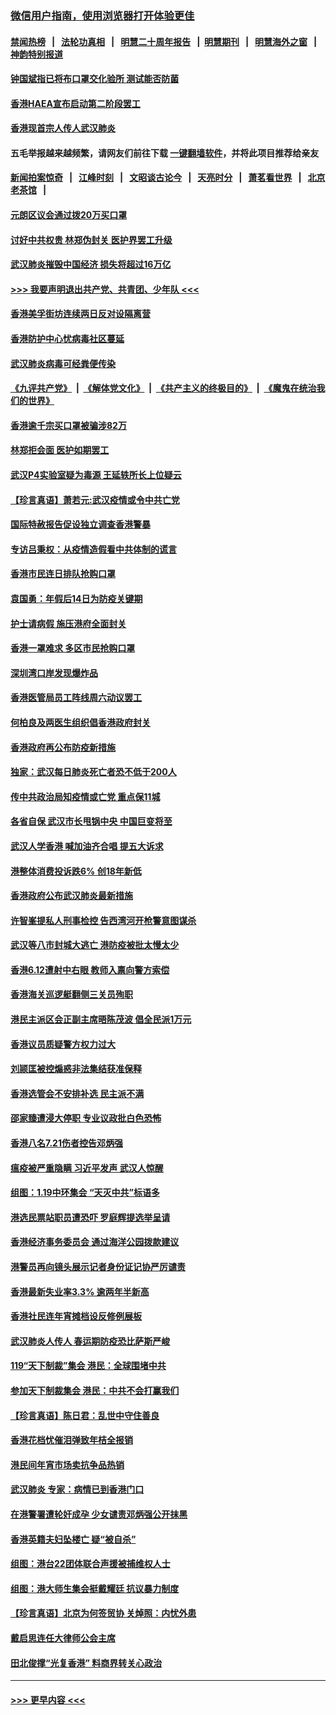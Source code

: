 ### [微信用户指南，使用浏览器打开体验更佳](https://github.com/gfw-breaker/banned-news1/blob/master/indexes/wechat-guide.md?t=0)
#### [禁闻热榜](热点新闻.md?t=0)  &nbsp;&nbsp;|&nbsp;&nbsp; [法轮功真相](https://github.com/gfw-breaker/truth/blob/master/README.md?t=0) &nbsp;&nbsp;|&nbsp;&nbsp; [明慧二十周年报告](https://github.com/gfw-breaker/mh-reports/blob/master/README.md?t=0) &nbsp;&nbsp;|&nbsp;&nbsp;[明慧期刊](https://github.com/gfw-breaker/mh-qikan) &nbsp;&nbsp;|&nbsp;&nbsp; [明慧海外之窗](https://github.com/gfw-breaker/mh-news/blob/master/README.md?t=0) &nbsp;&nbsp;|&nbsp;&nbsp; [神韵特别报道](https://github.com/gfw-breaker/mh-news/blob/master/shenyun.md?t=0)
#### [钟国斌指已将布口罩交化验所 测试能否防菌](../pages/nsc415/n11842783.md?t=02050322) 
#### [香港HAEA宣布启动第二阶段罢工](../pages/nsc415/n11842723.md?t=02050322) 
#### [香港现首宗人传人武汉肺炎](../pages/nsc415/n11842766.md?t=02050322) 
#### 五毛举报越来越频繁，请网友们前往下载 [一键翻墙软件](https://github.com/gfw-breaker/ssr-accounts)，并将此项目推荐给亲友
#### [新闻拍案惊奇](https://github.com/gfw-breaker/banned-news1/blob/master/pages/link4.md) &nbsp;&nbsp;|&nbsp;&nbsp; [江峰时刻](https://github.com/gfw-breaker/banned-news1/blob/master/pages/link4.md) &nbsp;&nbsp;|&nbsp;&nbsp; [文昭谈古论今](https://github.com/gfw-breaker/banned-news1/blob/master/pages/link4.md) &nbsp;&nbsp;|&nbsp;&nbsp; [天亮时分](https://github.com/gfw-breaker/banned-news1/blob/master/pages/link4.md) &nbsp;&nbsp;|&nbsp;&nbsp; [萧茗看世界](https://github.com/gfw-breaker/banned-news1/blob/master/pages/link4.md) &nbsp;&nbsp;|&nbsp;&nbsp; [北京老茶馆](https://github.com/gfw-breaker/banned-news1/blob/master/pages/link4.md) &nbsp;&nbsp;|&nbsp;&nbsp; 
#### [元朗区议会通过拨20万买口罩](../pages/nsc415/n11842754.md?t=02050322) 
#### [讨好中共权贵 林郑伪封关 医护界罢工升级](../pages/nsc415/n11842359.md?t=02050322) 
#### [武汉肺炎摧毁中国经济 损失将超过16万亿](../pages/nsc415/n11839723.md?t=02050322) 
#### [>>> 我要声明退出共产党、共青团、少年队 <<<](https://github.com/begood0513/goodnews/blob/master/quit/letter.md) 
#### [香港美孚街坊连续两日反对设隔离营](../pages/nsc415/n11839962.md?t=02050322) 
#### [香港防护中心忧病毒社区蔓延](../pages/nsc415/n11839933.md?t=02050322) 
#### [武汉肺炎病毒可经粪便传染](../pages/nsc415/n11839939.md?t=02050322) 
#### [《九评共产党》](https://github.com/begood0513/9ping.md/blob/master/README.md) &nbsp;|&nbsp; [《解体党文化》](../../../../jtdwh.md/blob/master/README.md)  &nbsp;|&nbsp; [《共产主义的终极目的》](../../../../gczydzjmd.md/blob/master/README.md) &nbsp;|&nbsp; [《魔鬼在统治我们的世界》](../../../../mgztzwmdsj.md/blob/master/README.md) 
#### [香港逾千宗买口罩被骗涉82万](../pages/nsc415/n11839914.md?t=02050322) 
#### [林郑拒会面 医护如期罢工](../pages/nsc415/n11839892.md?t=02050322) 
#### [武汉P4实验室疑为毒源 王延轶所长上位疑云](../pages/nsc415/n11835543.md?t=02050322) 
#### [【珍言真语】萧若元:武汉疫情或令中共亡党](../pages/nsc415/n11829394.md?t=02050322) 
#### [国际特赦报告促设独立调查香港警暴](../pages/nsc415/n11833845.md?t=02050322) 
#### [专访吕秉权：从疫情造假看中共体制的谎言](../pages/nsc415/n11833813.md?t=02050322) 
#### [香港市民连日排队抢购口罩](../pages/nsc415/n11833794.md?t=02050322) 
#### [袁国勇：年假后14日为防疫关键期](../pages/nsc415/n11831088.md?t=02050322) 
#### [护士请病假 施压港府全面封关](../pages/nsc415/n11831030.md?t=02050322) 
#### [香港一罩难求 多区市民抢购口罩](../pages/nsc415/n11831002.md?t=02050322) 
#### [深圳湾口岸发现爆炸品](../pages/nsc415/n11828802.md?t=02050322) 
#### [香港医管局员工阵线周六动议罢工](../pages/nsc415/n11828762.md?t=02050322) 
#### [何柏良及两医生组织倡香港政府封关](../pages/nsc415/n11828749.md?t=02050322) 
#### [香港政府再公布防疫新措施](../pages/nsc415/n11828716.md?t=02050322) 
#### [独家：武汉每日肺炎死亡者恐不低于200人](../pages/nsc415/n11828240.md?t=02050322) 
#### [传中共政治局知疫情或亡党 重点保11城](../pages/nsc415/n11828145.md?t=02050322) 
#### [各省自保 武汉市长甩锅中央 中国巨变将至](../pages/nsc415/n11828021.md?t=02050322) 
#### [武汉人学香港 喊加油齐合唱 提五大诉求](../pages/nsc415/n11827046.md?t=02050322) 
#### [港整体消费投诉跌6% 创18年新低](../pages/nsc415/n11817280.md?t=02050322) 
#### [香港政府公布武汉肺炎最新措施](../pages/nsc415/n11817152.md?t=02050322) 
#### [许智峯提私人刑事检控 告西湾河开枪警意图谋杀](../pages/nsc415/n11817132.md?t=02050322) 
#### [武汉等八市封城大逃亡 港防疫被批太慢太少](../pages/nsc415/n11817058.md?t=02050322) 
#### [香港6.12遭射中右眼 教师入禀向警方索偿](../pages/nsc415/n11814678.md?t=02050322) 
#### [香港海关巡逻艇翻侧三关员殉职](../pages/nsc415/n11814604.md?t=02050322) 
#### [港民主派区会正副主席晤陈茂波 倡全民派1万元](../pages/nsc415/n11814582.md?t=02050322) 
#### [香港议员质疑警方权力过大](../pages/nsc415/n11814560.md?t=02050322) 
#### [刘颕匡被控煽惑非法集结获准保释](../pages/nsc415/n11811727.md?t=02050322) 
#### [香港选管会不安排补选 民主派不满](../pages/nsc415/n11811691.md?t=02050322) 
#### [邵家臻遭浸大停职 专业议政批白色恐怖](../pages/nsc415/n11811670.md?t=02050322) 
#### [香港八名7.21伤者控告邓炳强](../pages/nsc415/n11811623.md?t=02050322) 
#### [瘟疫被严重隐瞒 习近平发声 武汉人惊醒](../pages/nsc415/n11811186.md?t=02050322) 
#### [组图：1.19中环集会 “天灭中共”标语多](../pages/nsc415/n11809514.md?t=02050322) 
#### [港选民票站职员遭恐吓 罗庭辉提选举呈请](../pages/nsc415/n11808914.md?t=02050322) 
#### [香港经济事务委员会 通过海洋公园拨款建议](../pages/nsc415/n11808906.md?t=02050322) 
#### [港警员再向镜头展示记者身份证记协严厉谴责](../pages/nsc415/n11808888.md?t=02050322) 
#### [香港最新失业率3.3% 逾两年半新高](../pages/nsc415/n11808887.md?t=02050322) 
#### [香港社民连年宵摊档设反修例展板](../pages/nsc415/n11808857.md?t=02050322) 
#### [武汉肺炎人传人 春运期防疫恐比萨斯严峻](../pages/nsc415/n11808739.md?t=02050322) 
#### [119“天下制裁”集会 港民：全球围堵中共](../pages/nsc415/n11806318.md?t=02050322) 
#### [参加天下制裁集会 港民：中共不会打赢我们](../pages/nsc415/n11806596.md?t=02050322) 
#### [【珍言真语】陈日君：乱世中守住善良](../pages/nsc415/n11806247.md?t=02050322) 
#### [香港花档忧催泪弹致年桔全报销](../pages/nsc415/n11806130.md?t=02050322) 
#### [港民间年宵市场卖抗争品热销](../pages/nsc415/n11806073.md?t=02050322) 
#### [武汉肺炎 专家：病情已到香港门口](../pages/nsc415/n11806020.md?t=02050322) 
#### [在港警署遭轮奸成孕 少女谴责邓炳强公开抹黑](../pages/nsc415/n11805981.md?t=02050322) 
#### [香港英籍夫妇坠楼亡 疑“被自杀”](../pages/nsc415/n11805937.md?t=02050322) 
#### [组图：港台22团体联合声援被捕维权人士](../pages/nsc415/n11801834.md?t=02050322) 
#### [组图：港大师生集会挺戴耀廷 抗议暴力制度](../pages/nsc415/n11799298.md?t=02050322) 
#### [【珍言真语】北京为何签贸协 关焯照：内忧外患](../pages/nsc415/n11799790.md?t=02050322) 
#### [戴启思连任大律师公会主席](../pages/nsc415/n11799306.md?t=02050322) 
#### [田北俊撑“光复香港” 料商界转关心政治](../pages/nsc415/n11799287.md?t=02050322) 

----
#### [ >>> 更早内容 <<< ](../indexes/nsc415-earlier.md)
